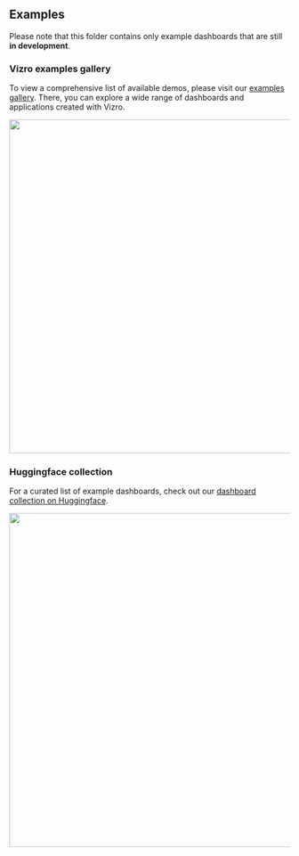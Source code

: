 ## Examples

Please note that this folder contains only example dashboards that are still **in development**.

### Vizro examples gallery
To view a comprehensive list of available demos, please visit our [examples gallery](http://vizro.mckinsey.com/).
There, you can explore a wide range of dashboards and applications created with Vizro.

<img src="https://raw.githubusercontent.com/mckinsey/vizro/tidy/remove-kpi-dashboard/.github/images/vizro_examples_gallery.png" width="600"/>

### Huggingface collection
For a curated list of example dashboards, check out our [dashboard collection on Huggingface](https://huggingface.co/collections/vizro/vizro-official-gallery-66697d414646eeac61eae6de).

<img src="https://raw.githubusercontent.com/mckinsey/vizro/tidy/remove-kpi-dashboard/.github/images/huggingface_collection.png" width="600"/>

